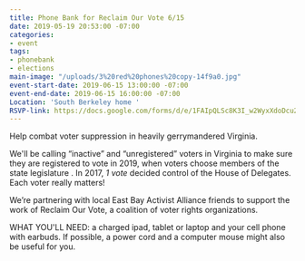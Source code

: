 ```yaml
---
title: Phone Bank for Reclaim Our Vote 6/15
date: 2019-05-19 20:53:00 -07:00
categories:
- event
tags:
- phonebank
- elections
main-image: "/uploads/3%20red%20phones%20copy-14f9a0.jpg"
event-start-date: 2019-06-15 13:00:00 -07:00
event-end-date: 2019-06-15 16:00:00 -07:00
Location: 'South Berkeley home '
RSVP-link: https://docs.google.com/forms/d/e/1FAIpQLSc8K3I_w2WyxXdoDcu2sV-eguW2zZ7LDvME0_CGlZLDBTAvAA/viewform
---
```


Help combat voter suppression in heavily gerrymandered Virginia.

We'll be calling “inactive” and “unregistered” voters in Virginia to make sure they are registered to vote in 2019, when voters choose members of the state legislature . In 2017, *1 vote* decided control of the House of Delegates. Each voter really matters!

We’re partnering with local East Bay Activist Alliance friends to support the work of Reclaim Our Vote, a coalition of voter rights organizations.

WHAT YOU'LL NEED: a charged ipad, tablet or laptop and your cell phone with earbuds. If possible, a power cord and a computer mouse might also be useful for you.